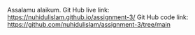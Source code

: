Assalamu alaikum.
Git Hub live link: https://nuhidulislam.github.io/assignment-3/
Git Hub code link: https://github.com/nuhidulislam/assignment-3/tree/main
